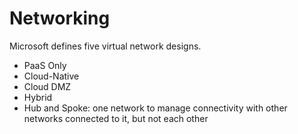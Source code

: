 # Networking

Microsoft defines five virtual network designs. 
* PaaS Only
* Cloud-Native
* Cloud DMZ
* Hybrid
* Hub and Spoke: one network to manage connectivity with other networks connected to it, but not each other